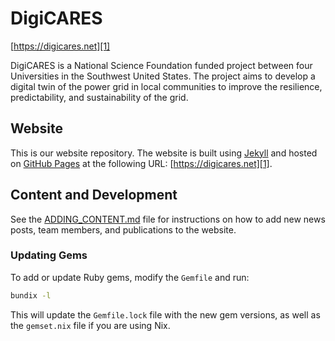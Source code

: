 # DigiCARES

[https://digicares.net][1]

DigiCARES is a National Science Foundation funded project between four
Universities in the Southwest United States. The project aims to develop a
digital twin of the power grid in local communities to improve the resilience,
predictability, and sustainability of the grid.

## Website

This is our website repository. The website is built using [Jekyll][2] and
hosted on [GitHub Pages][3] at the following URL: [https://digicares.net][1].

## Content and Development

See the [ADDING_CONTENT.md][4] file for instructions on how to
add new news posts, team members, and publications to the website.

### Updating Gems

To add or update Ruby gems, modify the `Gemfile` and run:

```bash
bundix -l
```

This will update the `Gemfile.lock` file with the new gem versions, as well as
the `gemset.nix` file if you are using Nix.


[1]: https://digicares.net
[2]: https://jekyllrb.com/
[3]: https://pages.github.com/
[4]: ADDING_CONTENT.md

